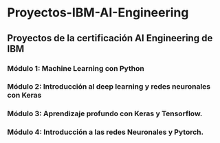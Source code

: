 # Proyectos-IBM-AI-Engineering

## Proyectos de la certificación AI Engineering de IBM

### Módulo 1: Machine Learning con Python
### Módulo 2: Introducción al deep learning y redes neuronales con Keras
### Módulo 3: Aprendizaje profundo con Keras y Tensorflow.
### Módulo 4: Introducción a las redes Neuronales y Pytorch.
